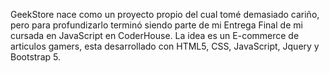GeekStore nace como un proyecto propio del cual tomé demasiado cariño, pero para profundizarlo terminó siendo parte de mi Entrega Final de mi cursada en JavaScript en CoderHouse.
La idea es un E-commerce de articulos gamers, esta desarrollado con HTML5, CSS, JavaScript, Jquery y Bootstrap 5. 
